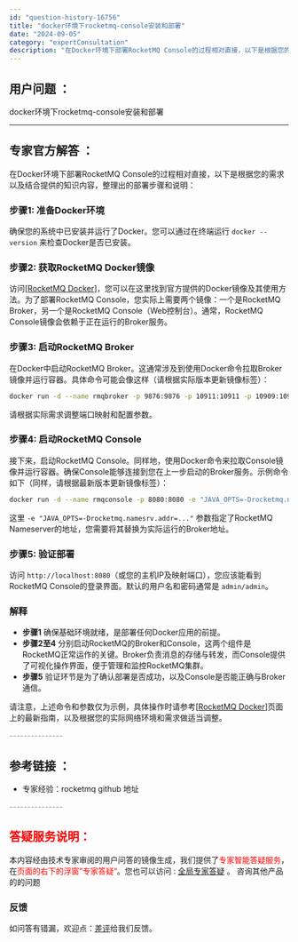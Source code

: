 ```yaml
---
id: "question-history-16756"
title: "docker环境下rocketmq-console安装和部署"
date: "2024-09-05"
category: "expertConsultation"
description: "在Docker环境下部署RocketMQ Console的过程相对直接，以下是根据您的需求以及结合提供的知识内容，整理出的部署步骤和说明：### 步骤1: 准备Docker环境确保您的系统中已安装并运行了Docker。您可以通过在终端运行 `docker --version` 来检查Docker是否"
---
```


## 用户问题 ： 
 docker环境下rocketmq-console安装和部署  

---------------
## 专家官方解答 ：

在Docker环境下部署RocketMQ Console的过程相对直接，以下是根据您的需求以及结合提供的知识内容，整理出的部署步骤和说明：

### 步骤1: 准备Docker环境
确保您的系统中已安装并运行了Docker。您可以通过在终端运行 `docker --version` 来检查Docker是否已安装。

### 步骤2: 获取RocketMQ Docker镜像
访问[[RocketMQ Docker](https://github.com/apache/rocketmq-docker)]，您可以在这里找到官方提供的Docker镜像及其使用方法。为了部署RocketMQ Console，您实际上需要两个镜像：一个是RocketMQ Broker，另一个是RocketMQ Console（Web控制台）。通常，RocketMQ Console镜像会依赖于正在运行的Broker服务。

### 步骤3: 启动RocketMQ Broker
在Docker中启动RocketMQ Broker。这通常涉及到使用Docker命令拉取Broker镜像并运行容器。具体命令可能会像这样（请根据实际版本更新镜像标签）：
```bash
docker run -d --name rmqbroker -p 9876:9876 -p 10911:10911 -p 10909:10909 apache/rocketmq:latest broker
```
请根据实际需求调整端口映射和配置参数。

### 步骤4: 启动RocketMQ Console
接下来，启动RocketMQ Console。同样地，使用Docker命令来拉取Console镜像并运行容器。确保Console能够连接到您在上一步启动的Broker服务。示例命令如下（同样，请根据最新版本更新镜像标签）：
```bash
docker run -d --name rmqconsole -p 8080:8080 -e "JAVA_OPTS=-Drocketmq.namesrv.addr=您的Broker地址:9876" apache/rocketmq-incubator-rocketmq-console-ng
```
这里 `-e "JAVA_OPTS=-Drocketmq.namesrv.addr=..."` 参数指定了RocketMQ Nameserver的地址，您需要将其替换为实际运行的Broker地址。

### 步骤5: 验证部署
访问 `http://localhost:8080`（或您的主机IP及映射端口），您应该能看到RocketMQ Console的登录界面。默认的用户名和密码通常是 `admin/admin`。

### 解释
- **步骤1** 确保基础环境就绪，是部署任何Docker应用的前提。
- **步骤2至4** 分别启动RocketMQ的Broker和Console，这两个组件是RocketMQ正常运作的关键。Broker负责消息的存储与转发，而Console提供了可视化操作界面，便于管理和监控RocketMQ集群。
- **步骤5** 验证环节是为了确认部署是否成功，以及Console是否能正确与Broker通信。

请注意，上述命令和参数仅为示例，具体操作时请参考[[RocketMQ Docker](https://github.com/apache/rocketmq-docker)]页面上的最新指南，以及根据您的实际网络环境和需求做适当调整。


<font color="#949494">---------------</font> 


## 参考链接 ：

* 专家经验：rocketmq github 地址 


 <font color="#949494">---------------</font> 
 


## <font color="#FF0000">答疑服务说明：</font> 

本内容经由技术专家审阅的用户问答的镜像生成，我们提供了<font color="#FF0000">专家智能答疑服务</font>，在<font color="#FF0000">页面的右下的浮窗”专家答疑“</font>。您也可以访问 : [全局专家答疑](https://answer.opensource.alibaba.com/docs/intro) 。 咨询其他产品的的问题

### 反馈
如问答有错漏，欢迎点：[差评](https://ai.nacos.io/user/feedbackByEnhancerGradePOJOID?enhancerGradePOJOId=16776)给我们反馈。
